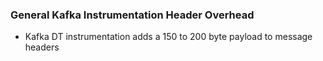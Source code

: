 ### General Kafka Instrumentation Header Overhead  

- Kafka DT instrumentation adds a 150 to 200 byte payload to message headers

